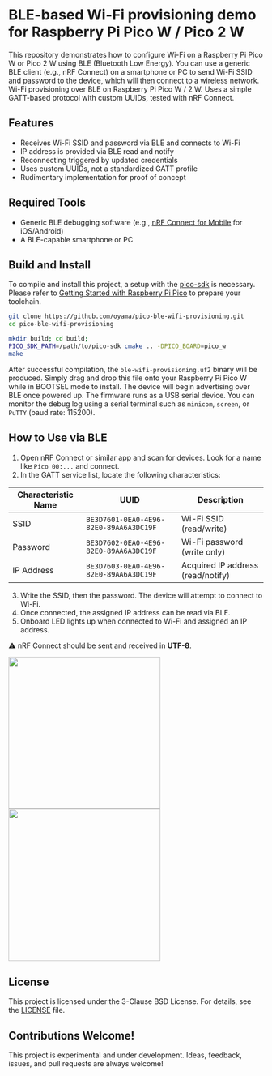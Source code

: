 # BLE-based Wi-Fi provisioning demo for Raspberry Pi Pico W / Pico 2 W

This repository demonstrates how to configure Wi-Fi on a Raspberry Pi Pico W or Pico 2 W using BLE (Bluetooth Low Energy). You can use a generic BLE client (e.g., nRF Connect) on a smartphone or PC to send Wi-Fi SSID and password to the device, which will then connect to a wireless network.
Wi-Fi provisioning over BLE on Raspberry Pi Pico W / 2 W. Uses a simple GATT-based protocol with custom UUIDs, tested with nRF Connect.

## Features

- Receives Wi-Fi SSID and password via BLE and connects to Wi-Fi
- IP address is provided via BLE read and notify
- Reconnecting triggered by updated credentials
- Uses custom UUIDs, not a standardized GATT profile
- Rudimentary implementation for proof of concept

## Required Tools

- Generic BLE debugging software (e.g., [nRF Connect for Mobile](https://www.nordicsemi.com/Products/Development-tools/nRF-Connect-for-mobile) for iOS/Android)
- A BLE-capable smartphone or PC

## Build and Install

To compile and install this project, a setup with the [pico-sdk](https://github.com/raspberrypi/pico-sdk) is necessary. Please refer to [Getting Started with Raspberry Pi Pico](https://datasheets.raspberrypi.com/pico/getting-started-with-pico.pdf) to prepare your toolchain.

```bash
git clone https://github.com/oyama/pico-ble-wifi-provisioning.git
cd pico-ble-wifi-provisioning

mkdir build; cd build;
PICO_SDK_PATH=/path/to/pico-sdk cmake .. -DPICO_BOARD=pico_w
make
```
After successful compilation, the `ble-wifi-provisioning.uf2` binary will be produced. Simply drag and drop this file onto your Raspberry Pi Pico W while in BOOTSEL mode to install.
The device will begin advertising over BLE once powered up.
The firmware runs as a USB serial device. You can monitor the debug log using a serial terminal such as `minicom`, `screen`, or `PuTTY` (baud rate: 115200).

## How to Use via BLE

1. Open nRF Connect or similar app and scan for devices. Look for a name like `Pico 00:...` and connect.
2. In the GATT service list, locate the following characteristics:

| Characteristic Name | UUID                                   | Description                       |
|---------------------|----------------------------------------|-----------------------------------|
| SSID                | `BE3D7601-0EA0-4E96-82E0-89AA6A3DC19F` | Wi-Fi SSID (read/write)           |
| Password            | `BE3D7602-0EA0-4E96-82E0-89AA6A3DC19F` | Wi-Fi password (write only)       |
| IP Address          | `BE3D7603-0EA0-4E96-82E0-89AA6A3DC19F` | Acquired IP address (read/notify) |

3. Write the SSID, then the password. The device will attempt to connect to Wi-Fi.
4. Once connected, the assigned IP address can be read via BLE.
5. Onboard LED lights up when connected to Wi-Fi and assigned an IP address.

⚠️  nRF Connect should be sent and received in **UTF-8**.

<img src="https://github.com/user-attachments/assets/6f93441c-f8b3-4805-bc2c-b6a5e4bc41f8" width=300/>

<img src="https://github.com/user-attachments/assets/61f2fa72-e977-499d-b522-48bc87be769a" width=300/>

## License

This project is licensed under the 3-Clause BSD License. For details, see the [LICENSE](LICENSE.md) file.

## Contributions Welcome!

This project is experimental and under development. Ideas, feedback, issues, and pull requests are always welcome!
